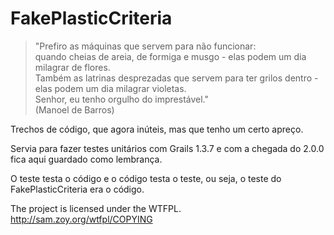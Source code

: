 FakePlasticCriteria
===================

<blockquote>"Prefiro as máquinas que servem para não funcionar: <br/>
quando cheias de areia, de formiga e musgo - elas podem um dia milagrar de flores. <br/>
Também as latrinas desprezadas que servem para ter grilos dentro - elas podem um dia milagrar violetas. <br/>
Senhor, eu tenho orgulho do imprestável."<br/>
(Manoel de Barros)
</blockquote>

Trechos de código, que agora inúteis, mas que tenho um certo apreço.

Servia para fazer testes unitários com Grails 1.3.7 e com a chegada do 2.0.0 fica aqui guardado como lembrança.

O teste testa o código e o código testa o teste, ou seja, o teste do FakePlasticCriteria era o código.

The project is licensed under the WTFPL.
http://sam.zoy.org/wtfpl/COPYING
